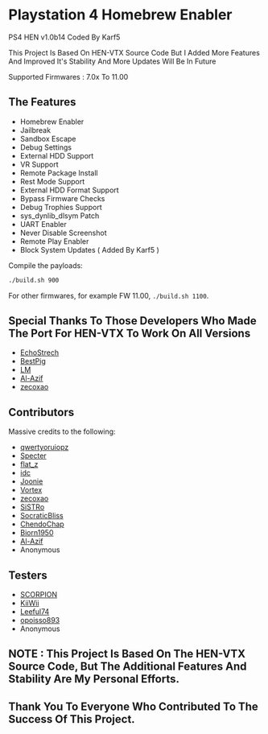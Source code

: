 # Playstation 4 Homebrew Enabler

 PS4 HEN v1.0b14 Coded By Karf5

 This Project Is Based On HEN-VTX Source Code But I Added More Features And Improved It's Stability And More Updates Will Be In Future

 Supported Firmwares : 
 7.0x To 11.00

## The Features
- Homebrew Enabler
- Jailbreak
- Sandbox Escape
- Debug Settings
- External HDD Support
- VR Support
- Remote Package Install
- Rest Mode Support
- External HDD Format Support
- Bypass Firmware Checks
- Debug Trophies Support
- sys_dynlib_dlsym Patch
- UART Enabler
- Never Disable Screenshot
- Remote Play Enabler
- Block System Updates ( Added By Karf5 )



Compile the payloads:

```sh
./build.sh 900
```
For other firmwares, for example FW 11.00, `./build.sh 1100`.

## Special Thanks To Those Developers Who Made The Port For HEN-VTX To Work On All Versions
- [EchoStrech](https://twitter.com/EchoStrech)
- [BestPig](https://twitter.com/BestPig)
- [LM](https://twitter.com/LightningMods)
- [Al-Azif](https://github.com/Al-Azif)
- [zecoxao](https://twitter.com/notzecoxao)

## Contributors
Massive credits to the following:
- [qwertyoruiopz](https://twitter.com/qwertyoruiopz)
- [Specter](https://twitter.com/SpecterDev) 
- [flat_z](https://twitter.com/flat_z)
- [idc](https://twitter.com/3226_2143)
- [Joonie](https://github.com/Joonie86/)
- [Vortex](https://github.com/xvortex)
- [zecoxao](https://twitter.com/notzecoxao)
- [SiSTRo](https://github.com/SiSTR0)
- [SocraticBliss](https://twitter.com/SocraticBliss)
- [ChendoChap](https://github.com/ChendoChap)
- [Biorn1950](https://github.com/Biorn1950)
- [Al-Azif](https://github.com/Al-Azif)
- Anonymous

## Testers
- [SCORPION](https://twitter.com/SCORPION1399)
- [KiiWii](https://twitter.com/defaultdnb)
- [Leeful74](https://twitter.com/leeful74)
- [opoisso893](https://twitter.com/opoisso893)
- Anonymous

## NOTE : This Project Is Based On The HEN-VTX Source Code, But The Additional Features And Stability Are My Personal Efforts.

## Thank You To Everyone Who Contributed To The Success Of This Project.
